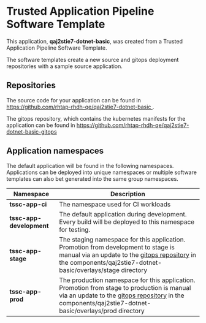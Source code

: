 # Trusted Application Pipeline Software Template

This application, **qaj2stie7-dotnet-basic**, was created from a Trusted Application Pipeline Software Template.

The software templates create a new source and gitops deployment repositories with a sample source application. 

## Repositories

The source code for your application can be found in [https://github.com/rhtap-rhdh-qe/qaj2stie7-dotnet-basic ](https://github.com/rhtap-rhdh-qe/qaj2stie7-dotnet-basic ).
 
The gitops repository, which contains the kubernetes manifests for the application can be found in 
[https://github.com/rhtap-rhdh-qe/qaj2stie7-dotnet-basic-gitops ](https://github.com/rhtap-rhdh-qe/qaj2stie7-dotnet-basic-gitops ) 

## Application namespaces 

The default application will be found in the following namespaces. Applications can be deployed into unique namespaces or multiple software templates can also bet generated into the same group namespaces.  

|  Namespace   |  Description   |  
| -------- | -------- |
| **tssc-app-ci** | The namespace used for CI workloads |
| **tssc-app-development** | The default application during development. Every build will be deployed to this namespace for testing. |
| **tssc-app-stage** | The staging namespace for this application. Promotion from development to stage is manual via an update to the [gitops repository](https://github.com/rhtap-rhdh-qe/qaj2stie7-dotnet-basic-gitops ) in the components/qaj2stie7-dotnet-basic/overlays/stage directory |
| **tssc-app-prod** | The production namespace for this application. Promotion from stage to production is manual via an update to the [gitops repository](https://github.com/rhtap-rhdh-qe/qaj2stie7-dotnet-basic-gitops ) in the components/qaj2stie7-dotnet-basic/overlays/prod directory |